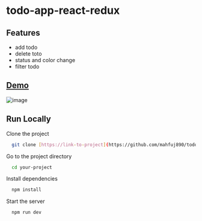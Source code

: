 # todo-app-react-redux
## Features

 - add todo
 - delete toto
 - status and color change
 - filter todo
## [Demo](https://zesty-sawine-481961.netlify.app/)
![image](https://github.com/mahfuj890/todo-app-react-redux/assets/56360314/4b0a4a33-bb9a-45d9-95f9-6da407b88f9f)




## Run Locally

Clone the project

```bash
  git clone [https://link-to-project](https://github.com/mahfuj890/todo-app-react-redux.git)
```

Go to the project directory

```bash
  cd your-project
```

Install dependencies

```bash
  npm install
```

Start the server

```bash
  npm run dev
```
